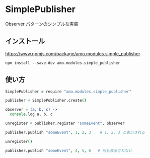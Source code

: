 # SimplePublisher

Observer パターンのシンプルな実装

## インストール

https://www.npmjs.com/package/amo.modules.simple_publisher

```
npm install --save-dev amo.modules.simple_publisher
```

## 使い方

```coffeescript
SimplePublisher = require "amo.modules.simple_publisher"

publisher = SimplePublisher.create()

observer = (a, b, c) ->
  console.log a, b, c

unregister = publisher.register "someEvent", observer

publisher.publish "someEvent", 1, 2, 3    # 1, 2, 3 と表示される

unregister()

publisher.publish "someEvent", 4, 5, 6   # 何も表示されない
```



